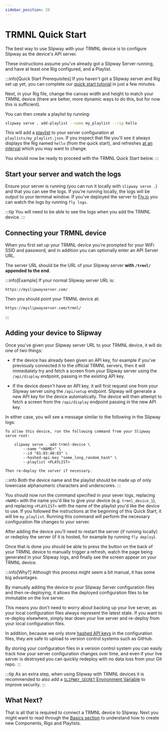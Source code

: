 ```yaml
---
sidebar_position: 20
---
```


# TRMNL Quick Start

The best way to use Slipway with your TRMNL device is to configure Slipway as the device's API server.

These instructions assume you've already got a Slipway Server running, and have at least one
Rig configured, and a Playlist.

:::info[Quick Start Prerequisites]
If you haven't got a Slipway server and Rig set up yet, you can complete our 
[quick start tutorial](/docs/getting-started/create-your-first-rig)
in just a few minutes.

Next, in your Rig file, change the canvas width and height to match your TRMNL device
(there are better, more dynamic ways to do this, but for now this is sufficient).

You can then create a playlist by running:
```sh
slipway serve . add-playlist --name my_playlist --rig hello
```

This will add a [playlist](/docs/basics/serving-rigs#playlists-1) to your server configuration at `playlists/my_playlist.json`.
If you inspect that file you'll see it always displays the Rig named `hello` (from the quick start), and refreshes 
[at an interval](/docs/basics/serving-rigs#refresh) which you may want to change.

You should now be ready to proceed with the TRMNL Quick Start below.
:::

## Start your server and watch the logs

Ensure your server is running (you can run it locally with `slipway serve .`) and that you can see the logs.
If you're running locally, the logs will be output to your terminal window.
If you've deployed the server to [Fly.io](/docs/guides/hosting-on-fly) you can watch the logs by running `fly logs`.

:::tip
You will need to be able to see the logs when you add the TRMNL device.
:::

## Connecting your TRMNL device

When you first set up your TRMNL device you're prompted for your WiFi SSID and password,
and in addition you can optionally enter an API Server URL.

The server URL should be the URL of your Slipway server __with `/trmnl/` appended to the end__.

:::info[Example]
If your normal Slipway server URL is:
```
https://myslipwayserver.com/
```

Then you should point your TRMNL device at:
```
https://myslipwayserver.com/trmnl/
```
:::

## Adding your device to Slipway

Once you've given your Slipway server URL to your TRMNL device, it will do one of two things:

- If the device has already been given an API key, for example if you've previously connected
it to the official TRMNL servers, then it will immediately try and fetch a screen from your Slipway server
using the `/api/display` endpoint, passing in the existing API key.

- If the device doesn't have an API key, it will first request one from your Slipway server
using the `/api/setup` endpoint. Slipway will generate a new API key for the device automatically.
The device will then attempt to fetch a screen from the `/api/display` endpoint passing in the new
API key.

In either case, you will see a message similar to the following in the Slipway logs:

```
To allow this device, run the following command from your Slipway serve root:

    slipway serve . add-trmnl-device \
        --name "<NAME>" \
        --id "01:03:40:83" \
        --hashed-api-key "some_long_random_hash" \
        --playlist <PLAYLIST>

Then re-deploy the server if necessary.
```
:::info
Both the device name and the playlist should be made up of only lowercase alphanumeric characters and underscores.
:::

You should now run the command specified in your sever logs, replacing `<NAME>` with the name you'd like to give your device
(e.g. `trmnl_device_1`), and replacing `<PLAYLIST>` with the name of the playlist you'd like the device to use.
If you followed the instructions at the beginning of this Quick Start, it will be `my_playlist`.
Running this command will perform the necessary configuration file changes to your server.

After adding the device you'll need to restart the server (if running locally) or redeploy the server
(if it is hosted, for example by running `fly deploy`).

Once that is done you should be able to press the button on the back of your TRMNL device to
manually trigger a refresh, watch the page being generated in your Slipway logs, and finally see the screen
appear on your TRMNL device.

:::info[Why?]
Although this process might seem a bit manual, it has some big advantages.

By manually adding the device to your Slipway Server configuration files and then re-deploying,
it allows the deployed configuration files to be immutable on the live server.

This means you don't need to worry about backing up your live server, as your local configuration files always
represent the latest state. If you want to re-deploy elsewhere, simply tear down
your live server and re-deploy from your local configuration files.

In addition, because we only store [hashed API keys](/docs/guides/secrests-and-hashed-api-keys) in the configuration files,
they are safe to upload to version control systems such as GitHub.

By storing your configuration files in a version control system you can easily track how your server configuration
changes over time, and even if your live server is destroyed you can quickly redeploy
with no data loss from your Git repo.
:::

:::tip
As an extra step, when using Slipway with TRMNL devices it is recommended to also add a 
[`SLIPWAY_SECRET` Environment Variable](/docs/guides/the-slipway-secret-env) to improve security.
:::

## What Next?

That is all that is required to connect a TRMNL device to Slipway.
Next you might want to read through the [Basics section](/docs/category/basics) to understand how
to create new Components, Rigs and Playlists.